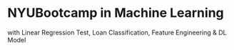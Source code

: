 # NYUBootcamp in Machine Learning

with Linear Regression Test, Loan Classification, Feature Engineering & DL Model

